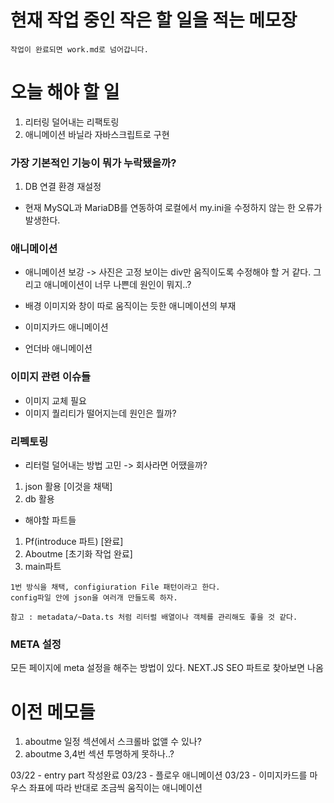 # 현재 작업 중인 작은 할 일을 적는 메모장

```
작업이 완료되면 work.md로 넘어갑니다.
```

# 오늘 해야 할 일

1. 리터링 덜어내는 리팩토링
2. 애니메이션 바닐라 자바스크립트로 구현

### 가장 기본적인 기능이 뭐가 누락됐을까?

1. DB 연결 환경 재설정

- 현재 MySQL과 MariaDB를 연동하여 로컬에서 my.ini을 수정하지 않는 한 오류가 발생한다.

### 애니메이션

- 애니메이션 보강 -> 사진은 고정 보이는 div만 움직이도록 수정해야 할 거 같다. 그리고 애니메이션이 너무 나쁜데 원인이 뭐지..?
- 배경 이미지와 창이 따로 움직이는 듯한 애니메이션의 부재

- 이미지카드 애니메이션
- 언더바 애니메이션

### 이미지 관련 이슈들

- 이미지 교체 필요
- 이미지 퀄리티가 떨어지는데 원인은 뭘까?

### 리펙토링

- 리터럴 덜어내는 방법 고민 -> 회사라면 어땠을까?

1. json 활용 [이것을 채택]
2. db 활용

- 해야할 파트들

1. Pf(introduce 파트) [완료]
2. Aboutme [초기화 작업 완료]
3. main파트

```
1번 방식을 채택, configiuration File 패턴이라고 한다.
config파일 안에 json을 여러개 만들도록 하자.

참고 : metadata/~Data.ts 처럼 리터럴 배열이나 객체를 관리해도 좋을 것 같다.
```

### META 설정

모든 페이지에 meta 설정을 해주는 방법이 있다.
NEXT.JS SEO 파트로 찾아보면 나옴

# 이전 메모들

1. aboutme 일정 섹션에서 스크롤바 없앨 수 있나?
2. aboutme 3,4번 섹션 투명하게 못하나..?

03/22 - entry part 작성완료
03/23 - 플로우 애니메이션
03/23 - 이미지카드를 마우스 좌표에 따라 반대로 조금씩 움직이는 애니메이션
